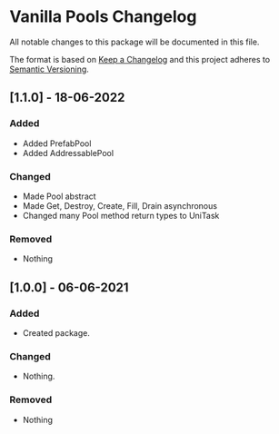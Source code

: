 # Vanilla Pools Changelog

All notable changes to this package will be documented in this file.

The format is based on [Keep a Changelog](http://keepachangelog.com/en/1.0.0/)
and this project adheres to [Semantic Versioning](http://semver.org/spec/v2.0.0.html).

## [1.1.0] - 18-06-2022

### Added
- Added PrefabPool
- Added AddressablePool

### Changed
- Made Pool abstract
- Made Get, Destroy, Create, Fill, Drain  asynchronous
- Changed many Pool method return types to UniTask

### Removed
- Nothing

## [1.0.0] - 06-06-2021

### Added
- Created package.

### Changed
- Nothing.

### Removed
- Nothing